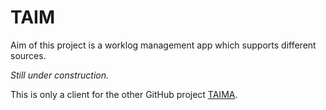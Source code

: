 # TAIM
Aim of this project is a worklog management app which supports different sources.

*Still under construction.*

This is only a client for the other GitHub project [TAIMA](https://github.com/doompickaxe/TAIMA).
